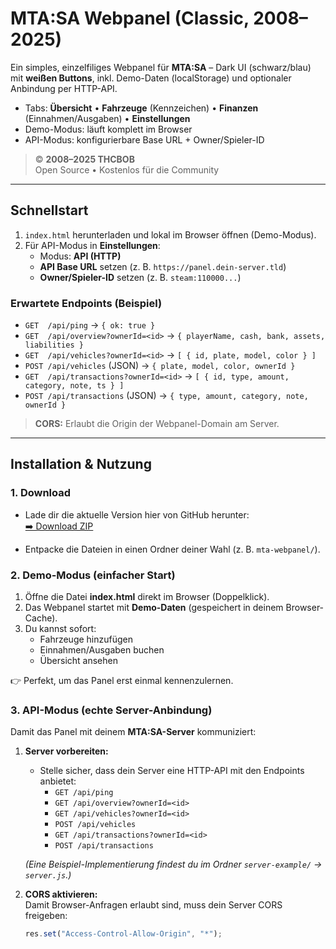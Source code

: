 # MTA:SA Webpanel (Classic, 2008–2025)

Ein simples, einzelfiliges Webpanel für **MTA:SA** – Dark UI (schwarz/blau) mit **weißen Buttons**, 
inkl. Demo-Daten (localStorage) und optionaler Anbindung per HTTP-API.

- Tabs: **Übersicht** • **Fahrzeuge** (Kennzeichen) • **Finanzen** (Einnahmen/Ausgaben) • **Einstellungen**
- Demo-Modus: läuft komplett im Browser
- API-Modus: konfigurierbare Base URL + Owner/Spieler-ID

> © **2008–2025 THCBOB**  
> Open Source • Kostenlos für die Community

---

## Schnellstart
1. `index.html` herunterladen und lokal im Browser öffnen (Demo-Modus).
2. Für API-Modus in **Einstellungen**:
   - Modus: **API (HTTP)**
   - **API Base URL** setzen (z. B. `https://panel.dein-server.tld`)
   - **Owner/Spieler-ID** setzen (z. B. `steam:110000...`)

### Erwartete Endpoints (Beispiel)
- `GET  /api/ping` → `{ ok: true }`
- `GET  /api/overview?ownerId=<id>` → `{ playerName, cash, bank, assets, liabilities }`
- `GET  /api/vehicles?ownerId=<id>` → `[ { id, plate, model, color } ]`
- `POST /api/vehicles` (JSON) → `{ plate, model, color, ownerId }`
- `GET  /api/transactions?ownerId=<id>` → `[ { id, type, amount, category, note, ts } ]`
- `POST /api/transactions` (JSON) → `{ type, amount, category, note, ownerId }`

> **CORS:** Erlaubt die Origin der Webpanel-Domain am Server.

---

## Installation & Nutzung

### 1. Download
- Lade dir die aktuelle Version hier von GitHub herunter:  
  [➡️ Download ZIP](https://github.com/XdrBOBX/mta-webpanel/archive/refs/heads/main.zip)

- Entpacke die Dateien in einen Ordner deiner Wahl (z. B. `mta-webpanel/`).

### 2. Demo-Modus (einfacher Start)
1. Öffne die Datei **index.html** direkt im Browser (Doppelklick).
2. Das Webpanel startet mit **Demo-Daten** (gespeichert in deinem Browser-Cache).
3. Du kannst sofort:
   - Fahrzeuge hinzufügen
   - Einnahmen/Ausgaben buchen
   - Übersicht ansehen

👉 Perfekt, um das Panel erst einmal kennenzulernen.

### 3. API-Modus (echte Server-Anbindung)
Damit das Panel mit deinem **MTA:SA-Server** kommuniziert:

1. **Server vorbereiten:**
   - Stelle sicher, dass dein Server eine HTTP-API mit den Endpoints anbietet:
     - `GET /api/ping`
     - `GET /api/overview?ownerId=<id>`
     - `GET /api/vehicles?ownerId=<id>`
     - `POST /api/vehicles`
     - `GET /api/transactions?ownerId=<id>`
     - `POST /api/transactions`

   *(Eine Beispiel-Implementierung findest du im Ordner `server-example/` → `server.js`.)*

2. **CORS aktivieren:**  
   Damit Browser-Anfragen erlaubt sind, muss dein Server CORS freigeben:  
   ```js
   res.set("Access-Control-Allow-Origin", "*");
